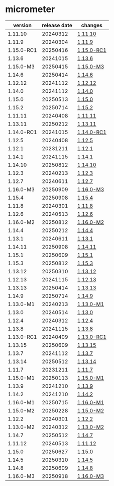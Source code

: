 # micrometer	


|version|release date|changes|
|---|---|---|
|1.11.10|20240312|[1.11.10](./1.11.10-20240312.md)|
|1.11.9|20240304|[1.11.9](./1.11.9-20240304.md)|
|1.15.0-RC1|20250416|[1.15.0-RC1](./1.15.0-RC1-20250416.md)|
|1.13.6|20241015|[1.13.6](./1.13.6-20241015.md)|
|1.15.0-M3|20250415|[1.15.0-M3](./1.15.0-M3-20250415.md)|
|1.14.6|20250414|[1.14.6](./1.14.6-20250414.md)|
|1.12.12|20241112|[1.12.12](./1.12.12-20241112.md)|
|1.14.0|20241112|[1.14.0](./1.14.0-20241112.md)|
|1.15.0|20250513|[1.15.0](./1.15.0-20250513.md)|
|1.15.2|20250714|[1.15.2](./1.15.2-20250714.md)|
|1.11.11|20240408|[1.11.11](./1.11.11-20240408.md)|
|1.13.11|20250212|[1.13.11](./1.13.11-20250212.md)|
|1.14.0-RC1|20241015|[1.14.0-RC1](./1.14.0-RC1-20241015.md)|
|1.12.5|20240408|[1.12.5](./1.12.5-20240408.md)|
|1.12.1|20231211|[1.12.1](./1.12.1-20231211.md)|
|1.14.1|20241115|[1.14.1](./1.14.1-20241115.md)|
|1.14.10|20250812|[1.14.10](./1.14.10-20250812.md)|
|1.12.3|20240213|[1.12.3](./1.12.3-20240213.md)|
|1.12.7|20240611|[1.12.7](./1.12.7-20240611.md)|
|1.16.0-M3|20250909|[1.16.0-M3](./1.16.0-M3-20250909.md)|
|1.15.4|20250908|[1.15.4](./1.15.4-20250908.md)|
|1.11.8|20240301|[1.11.8](./1.11.8-20240301.md)|
|1.12.6|20240513|[1.12.6](./1.12.6-20240513.md)|
|1.16.0-M2|20250812|[1.16.0-M2](./1.16.0-M2-20250812.md)|
|1.14.4|20250212|[1.14.4](./1.14.4-20250212.md)|
|1.13.1|20240611|[1.13.1](./1.13.1-20240611.md)|
|1.14.11|20250908|[1.14.11](./1.14.11-20250908.md)|
|1.15.1|20250609|[1.15.1](./1.15.1-20250609.md)|
|1.15.3|20250812|[1.15.3](./1.15.3-20250812.md)|
|1.13.12|20250310|[1.13.12](./1.13.12-20250310.md)|
|1.12.13|20241115|[1.12.13](./1.12.13-20241115.md)|
|1.13.13|20250414|[1.13.13](./1.13.13-20250414.md)|
|1.14.9|20250714|[1.14.9](./1.14.9-20250714.md)|
|1.13.0-M1|20240213|[1.13.0-M1](./1.13.0-M1-20240213.md)|
|1.13.0|20240514|[1.13.0](./1.13.0-20240514.md)|
|1.12.4|20240312|[1.12.4](./1.12.4-20240312.md)|
|1.13.8|20241115|[1.13.8](./1.13.8-20241115.md)|
|1.13.0-RC1|20240409|[1.13.0-RC1](./1.13.0-RC1-20240409.md)|
|1.13.15|20250609|[1.13.15](./1.13.15-20250609.md)|
|1.13.7|20241112|[1.13.7](./1.13.7-20241112.md)|
|1.13.14|20250512|[1.13.14](./1.13.14-20250512.md)|
|1.11.7|20231211|[1.11.7](./1.11.7-20231211.md)|
|1.15.0-M1|20250113|[1.15.0-M1](./1.15.0-M1-20250113.md)|
|1.13.9|20241210|[1.13.9](./1.13.9-20241210.md)|
|1.14.2|20241210|[1.14.2](./1.14.2-20241210.md)|
|1.16.0-M1|20250715|[1.16.0-M1](./1.16.0-M1-20250715.md)|
|1.15.0-M2|20250228|[1.15.0-M2](./1.15.0-M2-20250228.md)|
|1.12.2|20240301|[1.12.2](./1.12.2-20240301.md)|
|1.13.0-M2|20240312|[1.13.0-M2](./1.13.0-M2-20240312.md)|
|1.14.7|20250512|[1.14.7](./1.14.7-20250512.md)|
|1.11.12|20240513|[1.11.12](./1.11.12-20240513.md)|
|1.15.0|20250627|[1.15.0](./1.15.0-20250627.md)|
|1.14.5|20250310|[1.14.5](./1.14.5-20250310.md)|
|1.14.8|20250609|[1.14.8](./1.14.8-20250609.md)|
|1.16.0-M3|20250918|[1.16.0-M3](./1.16.0-M3-20250918.md)|

